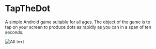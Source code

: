 # TapTheDot
A simple Android game suitable for all ages. The object of the game is to tap on your screen to produce dots as rapidly as you can in a span of ten seconds.

![Alt text](/relative/path/to/20170823_232623.png?raw=true "Main Menu")
